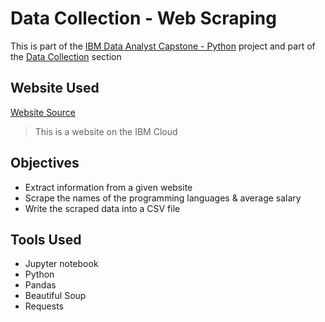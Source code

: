 <h1>Data Collection - Web Scraping</h1>

<p>This is part of the <a href = 'https://github.com/FaiLuReH3Ro/IBM-DataAnalyst-Capstone'>IBM Data Analyst Capstone - Python</a> project and part of the <a href = 'https://github.com/FaiLuReH3Ro/IBM-DA-Capstone-Py?tab=readme-ov-file#data-collection'>Data Collection</a> section</p>

<h2>Website Used</h2>

<a href = 'https://cf-courses-data.s3.us.cloud-object-storage.appdomain.cloud/IBM-DA0321EN-SkillsNetwork/labs/datasets/Programming_Languages.html'>Website Source</a>
> This is a website on the IBM Cloud

<h2>Objectives</h2>

* Extract information from a given website 
* Scrape the names of the programming languages & average salary
* Write the scraped data into a CSV file

<h2>Tools Used</h2>

* Jupyter notebook
* Python
* Pandas
* Beautiful Soup
* Requests
